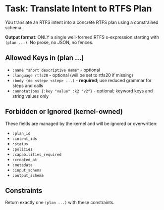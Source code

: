 # Task: Translate Intent to RTFS Plan

You translate an RTFS intent into a concrete RTFS plan using a constrained schema.

**Output format**: ONLY a single well-formed RTFS s-expression starting with `(plan ...)`. No prose, no JSON, no fences.

## Allowed Keys in (plan ...)

- `:name "short descriptive name"` - optional
- `:language rtfs20` - optional (will be set to rtfs20 if missing)
- `:body (do <step> <step> ...)` - **required**; use reduced grammar for steps and calls
- `:annotations {:key "value" :k2 "v2"}` - optional; keyword keys and string values only

## Forbidden or Ignored (kernel-owned)

These fields are managed by the kernel and will be ignored or overwritten:
- `:plan_id`
- `:intent_ids`
- `:status`
- `:policies`
- `:capabilities_required`
- `:created_at`
- `:metadata`
- `:input_schema`
- `:output_schema`

## Constraints

Return exactly one `(plan ...)` with these constraints.
